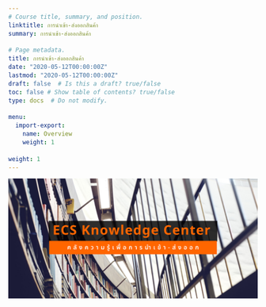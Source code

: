 ```yaml
---
# Course title, summary, and position.
linktitle: การนำเข้า-ส่งออกสินค้า
summary: การนำเข้า-ส่งออกสินค้า

# Page metadata.
title: การนำเข้า-ส่งออกสินค้า
date: "2020-05-12T00:00:00Z"
lastmod: "2020-05-12T00:00:00Z"
draft: false  # Is this a draft? true/false
toc: false # Show table of contents? true/false
type: docs  # Do not modify.

menu:
  import-export:
    name: Overview   
    weight: 1

weight: 1
---
```

![Alternate text](knowledge-center.png)

